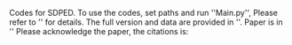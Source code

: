 Codes for SDPED.
To use the codes, set paths and run ''Main.py'', Please refer to '' for details.
The full version and data are provided in ''.
Paper is in ''
Please acknowledge the paper, the citations is:
